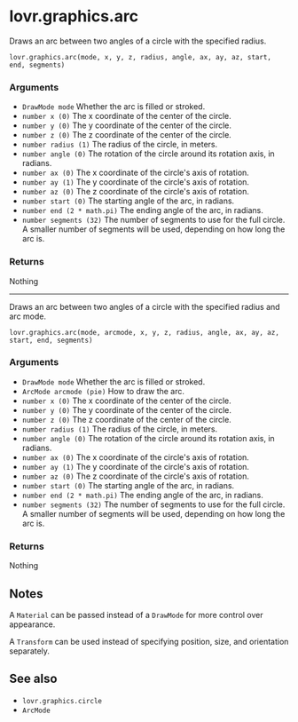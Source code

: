 <!--
category: reference
-->

lovr.graphics.arc
===

Draws an arc between two angles of a circle with the specified radius.

    lovr.graphics.arc(mode, x, y, z, radius, angle, ax, ay, az, start, end, segments)

### Arguments

- `DrawMode mode` Whether the arc is filled or stroked.
- `number x (0)` The x coordinate of the center of the circle.
- `number y (0)` The y coordinate of the center of the circle.
- `number z (0)` The z coordinate of the center of the circle.
- `number radius (1)` The radius of the circle, in meters.
- `number angle (0)` The rotation of the circle around its rotation axis, in radians.
- `number ax (0)` The x coordinate of the circle's axis of rotation.
- `number ay (1)` The y coordinate of the circle's axis of rotation.
- `number az (0)` The z coordinate of the circle's axis of rotation.
- `number start (0)` The starting angle of the arc, in radians.
- `number end (2 * math.pi)` The ending angle of the arc, in radians.
- `number segments (32)` The number of segments to use for the full circle.  A smaller number of
  segments will be used, depending on how long the arc is.

### Returns

Nothing

---

Draws an arc between two angles of a circle with the specified radius and arc mode.

    lovr.graphics.arc(mode, arcmode, x, y, z, radius, angle, ax, ay, az, start, end, segments)

### Arguments

- `DrawMode mode` Whether the arc is filled or stroked.
- `ArcMode arcmode (pie)` How to draw the arc.
- `number x (0)` The x coordinate of the center of the circle.
- `number y (0)` The y coordinate of the center of the circle.
- `number z (0)` The z coordinate of the center of the circle.
- `number radius (1)` The radius of the circle, in meters.
- `number angle (0)` The rotation of the circle around its rotation axis, in radians.
- `number ax (0)` The x coordinate of the circle's axis of rotation.
- `number ay (1)` The y coordinate of the circle's axis of rotation.
- `number az (0)` The z coordinate of the circle's axis of rotation.
- `number start (0)` The starting angle of the arc, in radians.
- `number end (2 * math.pi)` The ending angle of the arc, in radians.
- `number segments (32)` The number of segments to use for the full circle.  A smaller number of
  segments will be used, depending on how long the arc is.

### Returns

Nothing

Notes
---

A `Material` can be passed instead of a `DrawMode` for more control over appearance.

A `Transform` can be used instead of specifying position, size, and orientation separately.

See also
---

- `lovr.graphics.circle`
- `ArcMode`
